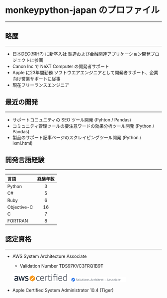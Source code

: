 # monkeypython-japan のプロファイル
---

## 略歴
---
- 日本DEC(現HP) に新卒入社 製造および金融関連アプリケーション開発プロジェクトに参画
- Canon Inc で NeXT Computer の開発者サポート
- Apple に23年間勤務 ソフトウエアエンジニアとして開発者サポート、企業向け営業サポートに従事
- 現在フリーランスエンジニア

## 最近の開発
---
- サポートコニュニティの SEO ツール開発 (Pyhton / Pandas)
- コミュニティ管理ツールの要注意ワードの効果分析ツール開発 (Python / Pandas)
- 製品のサポート記事ページのスクレイピングツール開発 (Python / lxml.html)


## 開発言語経験
---
|言語|経験年数|
|:---|:---:|
|Python|3|
|C#|5|
|Ruby|6|
|Objective-C|16|
|C|7|
|FORTRAN|8|

## 認定資格
---
- AWS System Architecture Associate 
  - Validation Number TDS97KVC3FRQ1B9T
  
  ![](aws-certified-logo_color-horz_180x30.png)
  ![](solutions-architect-associate-tag_180x16.png)
- Apple Certified System Administrator 10.4 (Tiger)

